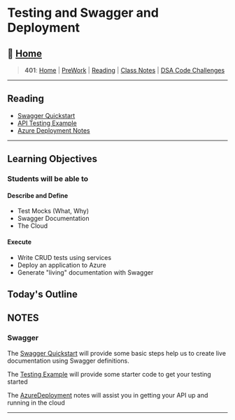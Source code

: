 # Testing and Swagger and Deployment

## 🏡 [**Home**](https://mistidinzy.github.io/ReadingNotes/)

> **401**: [Home](https://bit.ly/3EcMrF6)
|
[PreWork](https://bit.ly/3jzkAa1)
|
[Reading](https://bit.ly/3b8DLDc)
|
[Class Notes](https://bit.ly/3Eglbpb)
|
[DSA Code Challenges](https://bit.ly/3GjNoNG)
>

---

## Reading

* [Swagger Quickstart](https://github.com/DeltaVCode/cedar-c-do-401d5/blob/main/class-17/resources/swagger-quickstart.md)
* [API Testing Example](https://github.com/DeltaVCode/cedar-c-do-401d5/blob/main/class-17/resources/api-testing.md)
* [Azure Deployment Notes](https://github.com/DeltaVCode/cedar-c-do-401d5/blob/main/class-17/resources/azure-deployment.md)

---

## Learning Objectives

### Students will be able to

#### Describe and Define

* Test Mocks (What, Why)
* Swagger Documentation
* The Cloud

#### Execute

* Write CRUD tests using services
* Deploy an application to Azure
* Generate "living" documentation with Swagger

## Today's Outline

<!-- To Be Completed By Instructor -->

## NOTES

### Swagger

The [Swagger Quickstart](./resources/swagger-quickstart.md) will provide some basic steps help us to create live documentation using Swagger definitions.

The [Testing Example](./resources/api-testing.md) will provide some starter code to get your testing started

The [AzureDeployment](./resources/azure-deployment.md) notes will assist you in getting your API up and running in the cloud

---

